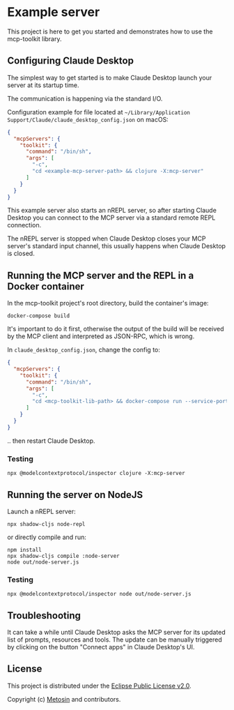 # Example server

This project is here to get you started and demonstrates how to use the mcp-toolkit library.

## Configuring Claude Desktop

The simplest way to get started is to make Claude Desktop launch your server at its startup time.

The communication is happening via the standard I/O.

Configuration example for file located at
`~/Library/Application Support/Claude/claude_desktop_config.json` on macOS:
```json
{
  "mcpServers": {
    "toolkit": {
      "command": "/bin/sh",
      "args": [
        "-c",
        "cd <example-mcp-server-path> && clojure -X:mcp-server"
      ]
    }
  }
}
```

This example server also starts an nREPL server, so after starting Claude Desktop you can
connect to the MCP server via a standard remote REPL connection.

The nREPL server is stopped when Claude Desktop closes your MCP server's
standard input channel, this usually happens when Claude Desktop is closed.

## Running the MCP server and the REPL in a Docker container

In the mcp-toolkit project's root directory, build the container's image:

```shell
docker-compose build
```

It's important to do it first, otherwise the output of the build will be received
by the MCP client and interpreted as JSON-RPC, which is wrong.

In `claude_desktop_config.json`, change the config to:

```json
{
  "mcpServers": {
    "toolkit": {
      "command": "/bin/sh",
      "args": [
        "-c",
        "cd <mcp-toolkit-lib-path> && docker-compose run --service-ports --rm mcp-server clojure -X:mcp-server '{:bind \"0.0.0.0\"}'"
      ]
    }
  }
}
```

.. then restart Claude Desktop.

### Testing

```shell
npx @modelcontextprotocol/inspector clojure -X:mcp-server
```

## Running the server on NodeJS

Launch a nREPL server:
```shell
npx shadow-cljs node-repl
```

or directly compile and run:
```shell
npm install
npx shadow-cljs compile :node-server
node out/node-server.js
```

### Testing

```shell
npx @modelcontextprotocol/inspector node out/node-server.js
```

## Troubleshooting

It can take a while until Claude Desktop asks the MCP server for its updated list
of prompts, resources and tools. The update can be manually triggered by clicking on
the button "Connect apps" in Claude Desktop's UI.

## License

This project is distributed under the [Eclipse Public License v2.0](../LICENSE.txt).

Copyright (c) [Metosin](https://metosin.fi) and contributors.
